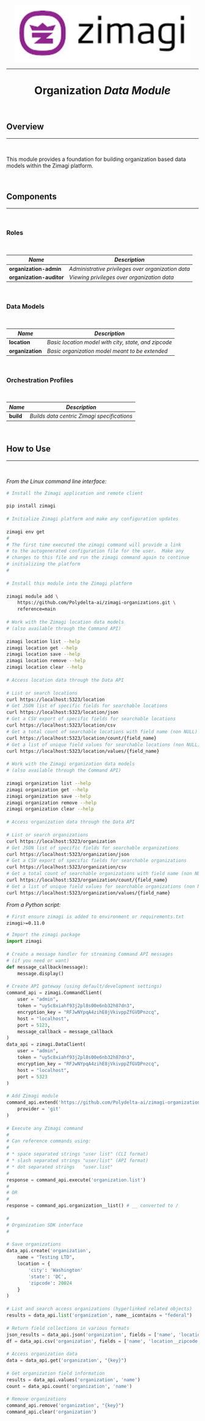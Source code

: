 <p align="center">
  <img width="460" height="150" src="assets/zimagi-logo.png">
</p>
<hr/>

<h1 align="center"><b>Organization</b> <i>Data Module</i></h1>
<br/>

## Overview
<hr/>
<br/>

This module provides a foundation for building organization based data models within the Zimagi platform.

<br/>

## Components
<hr/>
<br/>

### Roles
<br/>

| _Name_ | _Description_ |
| ---- | ----------- |
| **organization-admin** | _Administrative privileges over organization data_ |
| **organization-auditor** | _Viewing privileges over organization data_ |
<br/>

### Data Models
<br/>

| _Name_ | _Description_ |
| ---- | ----------- |
| **location** | _Basic location model with city, state, and zipcode_ |
| **organization** | _Basic organization model meant to be extended_ |
<br/>

### Orchestration Profiles
<br/>

| _Name_ | _Description_ |
| ---- | ----------- |
| **build** | _Builds data centric Zimagi specifications_ |
<br/>

## How to Use
<hr/>
<br/>

_From the Linux command line interface:_

```bash
# Install the Zimagi application and remote client

pip install zimagi

# Initialize Zimagi platform and make any configuration updates

zimagi env get
#
# The first time executed the zimagi command will provide a link
# to the autogenerated configuration file for the user.  Make any
# changes to this file and run the zimagi command again to continue
# initializing the platform
#

# Install this module into the Zimagi platform

zimagi module add \
    https://github.com/Polydelta-ai/zimagi-organizations.git \
    reference=main

# Work with the Zimagi location data models
# (also available through the Command API)

zimagi location list --help
zimagi location get --help
zimagi location save --help
zimagi location remove --help
zimagi location clear --help

# Access location data through the Data API

# List or search locations
curl https://localhost:5323/location
# Get JSON list of specific fields for searchable locations
curl https://localhost:5323/location/json
# Get a CSV export of specific fields for searchable locations
curl https://localhost:5323/location/csv
# Get a total count of searchable locations with field name (non NULL)
curl https://localhost:5323/location/count/{field_name}
# Get a list of unique field values for searchable locations (non NULL)
curl https://localhost:5323/location/values/{field_name}

# Work with the Zimagi organization data models
# (also available through the Command API)

zimagi organization list --help
zimagi organization get --help
zimagi organization save --help
zimagi organization remove --help
zimagi organization clear --help

# Access organization data through the Data API

# List or search organizations
curl https://localhost:5323/organization
# Get JSON list of specific fields for searchable organizations
curl https://localhost:5323/organization/json
# Get a CSV export of specific fields for searchable organizations
curl https://localhost:5323/organization/csv
# Get a total count of searchable organizations with field name (non NULL)
curl https://localhost:5323/organization/count/{field_name}
# Get a list of unique field values for searchable organizations (non NULL)
curl https://localhost:5323/organization/values/{field_name}
```

_From a Python script:_

```bash
# First ensure zimagi is added to environment or requirements.txt
zimagi>=0.11.0
```

```python
# Import the zimagi package
import zimagi

# Create a message handler for streaming Command API messages
# (if you need or want)
def message_callback(message):
    message.display()

# Create API gateway (using default/development settings)
command_api = zimagi.CommandClient(
    user = "admin",
    token = "uy5c8xiahf93j2pl8s00e6nb32h87dn3",
    encryption_key = "RFJwNYpqA4zihE8jVkivppZfGVDPnzcq",
    host = "localhost",
    port = 5123,
    message_callback = message_callback
)
data_api = zimagi.DataClient(
    user = "admin",
    token = "uy5c8xiahf93j2pl8s00e6nb32h87dn3",
    encryption_key = "RFJwNYpqA4zihE8jVkivppZfGVDPnzcq",
    host = "localhost",
    port = 5323
)

# Add Zimagi module
command_api.extend('https://github.com/Polydelta-ai/zimagi-organizations.git', 'main',
    provider = 'git'
)

# Execute any Zimagi command
#
# Can reference commands using:
#
# * space separated strings "user list" (CLI format)
# * slash separated strings "user/list" (API format)
# * dot separated strings   "user.list"
#
response = command_api.execute('organization.list')
#
# OR
#
response = command_api.organization__list() # __ converted to /

#
# Organization SDK interface
#

# Save organizations
data_api.create('organization',
    name = "Testing LTD",
    location = {
        'city': 'Washington'
        'state': 'DC',
        'zipcode': 20024
    }
)

# List and search access organizations (hyperlinked related objects)
results = data_api.list('organization', name__icontains = "federal")

# Return field collections in various formats
json_results = data_api.json('organization', fields = ['name', 'location__city', 'location__state'])
df = data_api.csv('organization', fields = ['name', 'location__zipcode'])

# Access organization data
data = data_api.get('organization', "{key}")

# Get organization field information
results = data_api.values('organization', 'name')
count = data_api.count('organization', 'name')

# Remove organizations
command_api.remove('organization', "{key}")
command_api.clear('organization')
```